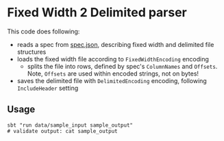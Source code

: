 Fixed Width 2 Delimited parser
==============================
This code does following:
* reads a spec from [spec.json](src/main/resources/spec.json), describing fixed width and delimited file structures
* loads the fixed width file according to `FixedWidthEncoding` encoding
  * splits the file into rows, defined by spec's `ColumnNames` and `Offsets`. Note, `Offsets` are used within encoded strings, not on bytes!
* saves the delimited file with `DelimitedEncoding` encoding, following `IncludeHeader` setting  


Usage
-----
```
sbt "run data/sample_input sample_output"
# validate output: cat sample_output
```
